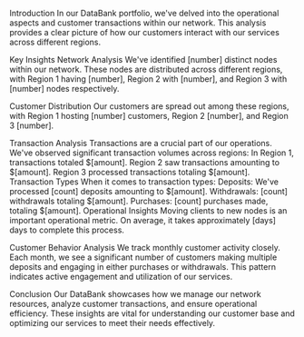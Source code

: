 Introduction
In our DataBank portfolio, we've delved into the operational aspects and customer transactions within our network. This analysis provides a clear picture of how our customers interact with our services across different regions.

Key Insights
Network Analysis
We've identified [number] distinct nodes within our network. These nodes are distributed across different regions, with Region 1 having [number], Region 2 with [number], and Region 3 with [number] nodes respectively.

Customer Distribution
Our customers are spread out among these regions, with Region 1 hosting [number] customers, Region 2 [number], and Region 3 [number].

Transaction Analysis
Transactions are a crucial part of our operations. We've observed significant transaction volumes across regions:
In Region 1, transactions totaled $[amount].
Region 2 saw transactions amounting to $[amount].
Region 3 processed transactions totaling $[amount].
Transaction Types
When it comes to transaction types:
Deposits: We've processed [count] deposits amounting to $[amount].
Withdrawals: [count] withdrawals totaling $[amount].
Purchases: [count] purchases made, totaling $[amount].
Operational Insights
Moving clients to new nodes is an important operational metric. On average, it takes approximately [days] days to complete this process.

Customer Behavior Analysis
We track monthly customer activity closely. Each month, we see a significant number of customers making multiple deposits and engaging in either purchases or withdrawals. This pattern indicates active engagement and utilization of our services.

Conclusion
Our DataBank  showcases how we manage our network resources, analyze customer transactions, and ensure operational efficiency. These insights are vital for understanding our customer base and optimizing our services to meet their needs effectively.
